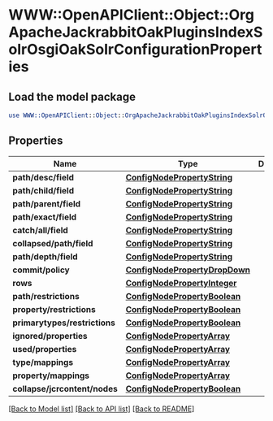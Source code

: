 # WWW::OpenAPIClient::Object::OrgApacheJackrabbitOakPluginsIndexSolrOsgiOakSolrConfigurationProperties

## Load the model package
```perl
use WWW::OpenAPIClient::Object::OrgApacheJackrabbitOakPluginsIndexSolrOsgiOakSolrConfigurationProperties;
```

## Properties
Name | Type | Description | Notes
------------ | ------------- | ------------- | -------------
**path/desc/field** | [**ConfigNodePropertyString**](ConfigNodePropertyString.md) |  | [optional] 
**path/child/field** | [**ConfigNodePropertyString**](ConfigNodePropertyString.md) |  | [optional] 
**path/parent/field** | [**ConfigNodePropertyString**](ConfigNodePropertyString.md) |  | [optional] 
**path/exact/field** | [**ConfigNodePropertyString**](ConfigNodePropertyString.md) |  | [optional] 
**catch/all/field** | [**ConfigNodePropertyString**](ConfigNodePropertyString.md) |  | [optional] 
**collapsed/path/field** | [**ConfigNodePropertyString**](ConfigNodePropertyString.md) |  | [optional] 
**path/depth/field** | [**ConfigNodePropertyString**](ConfigNodePropertyString.md) |  | [optional] 
**commit/policy** | [**ConfigNodePropertyDropDown**](ConfigNodePropertyDropDown.md) |  | [optional] 
**rows** | [**ConfigNodePropertyInteger**](ConfigNodePropertyInteger.md) |  | [optional] 
**path/restrictions** | [**ConfigNodePropertyBoolean**](ConfigNodePropertyBoolean.md) |  | [optional] 
**property/restrictions** | [**ConfigNodePropertyBoolean**](ConfigNodePropertyBoolean.md) |  | [optional] 
**primarytypes/restrictions** | [**ConfigNodePropertyBoolean**](ConfigNodePropertyBoolean.md) |  | [optional] 
**ignored/properties** | [**ConfigNodePropertyArray**](ConfigNodePropertyArray.md) |  | [optional] 
**used/properties** | [**ConfigNodePropertyArray**](ConfigNodePropertyArray.md) |  | [optional] 
**type/mappings** | [**ConfigNodePropertyArray**](ConfigNodePropertyArray.md) |  | [optional] 
**property/mappings** | [**ConfigNodePropertyArray**](ConfigNodePropertyArray.md) |  | [optional] 
**collapse/jcrcontent/nodes** | [**ConfigNodePropertyBoolean**](ConfigNodePropertyBoolean.md) |  | [optional] 

[[Back to Model list]](../README.md#documentation-for-models) [[Back to API list]](../README.md#documentation-for-api-endpoints) [[Back to README]](../README.md)


